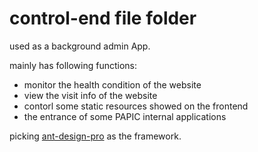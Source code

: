 # control-end file folder

used as a background admin App.

mainly has following functions:
- monitor the health condition of the website
- view the visit info of the website
- contorl some static resources showed on the frontend
- the entrance of some PAPIC internal applications

picking [ant-design-pro](https://pro.ant.design) as the framework.